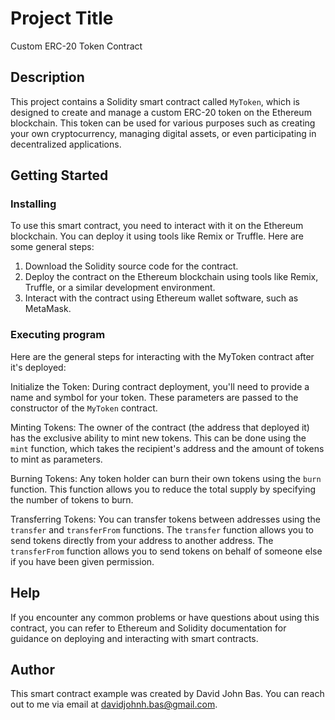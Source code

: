 # Project Title

Custom ERC-20 Token Contract

## Description

This project contains a Solidity smart contract called `MyToken`, which is designed to create and manage a custom ERC-20 token on the Ethereum blockchain. This token can be used for various purposes such as creating your own cryptocurrency, managing digital assets, or even participating in decentralized applications.

## Getting Started

### Installing

To use this smart contract, you need to interact with it on the Ethereum blockchain. You can deploy it using tools like Remix or Truffle. Here are some general steps:

1. Download the Solidity source code for the contract.
2. Deploy the contract on the Ethereum blockchain using tools like Remix, Truffle, or a similar development environment.
3. Interact with the contract using Ethereum wallet software, such as MetaMask.

### Executing program

Here are the general steps for interacting with the MyToken contract after it's deployed:

Initialize the Token: During contract deployment, you'll need to provide a name and symbol for your token. These parameters are passed to the constructor of the `MyToken` contract.

Minting Tokens: The owner of the contract (the address that deployed it) has the exclusive ability to mint new tokens. This can be done using the `mint` function, which takes the recipient's address and the amount of tokens to mint as parameters.

Burning Tokens: Any token holder can burn their own tokens using the `burn` function. This function allows you to reduce the total supply by specifying the number of tokens to burn.

Transferring Tokens: You can transfer tokens between addresses using the `transfer` and `transferFrom` functions. The `transfer` function allows you to send tokens directly from your address to another address. The `transferFrom` function allows you to send tokens on behalf of someone else if you have been given permission.

## Help

If you encounter any common problems or have questions about using this contract, you can refer to Ethereum and Solidity documentation for guidance on deploying and interacting with smart contracts.


## Author

This smart contract example was created by David John Bas.
You can reach out to me via email at davidjohnh.bas@gmail.com.
